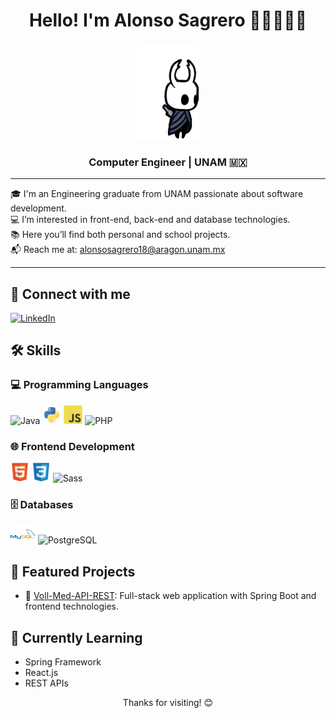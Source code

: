 <h1 align="center">Hello! I'm Alonso Sagrero 👋🏻👨🏻‍💻</h1>
<p align="center">
  <img src="hk.gif" width="100" />
</p>

<h3 align="center">Computer Engineer | UNAM 🇲🇽</h3>

---

🎓 I'm an Engineering graduate from UNAM passionate about software development.  
💻 I’m interested in front-end, back-end and database technologies.  
📚 Here you’ll find both personal and school projects.  
📬 Reach me at: <a href="mailto:alonsosagrero18@aragon.unam.mx">alonsosagrero18@aragon.unam.mx</a>

---

## 📱 Connect with me

[![LinkedIn](https://img.shields.io/badge/linkedin-0A66C2?style=for-the-badge&logo=linkedin&logoColor=white)](https://www.linkedin.com/in/alonso-sagrero-granados-54982228a/)


## 🛠️ Skills
 ### 💻 Programming Languages

<p>
  <img src="https://cdn.worldvectorlogo.com/logos/java.svg" alt="Java" width="30" height="30"/>
  <img src="https://raw.githubusercontent.com/devicons/devicon/master/icons/python/python-original.svg" alt="Python" width="30" height="30"/>
  <img src="https://raw.githubusercontent.com/devicons/devicon/master/icons/javascript/javascript-original.svg" alt="JavaScript" width="30" height="30"/>
  <img src="https://upload.wikimedia.org/wikipedia/commons/2/27/PHP-logo.svg" alt="PHP" width="40" height="30"/>
</p>

### 🌐 Frontend Development

<p>
  <img src="https://raw.githubusercontent.com/devicons/devicon/master/icons/html5/html5-original.svg" alt="HTML5" width="30" height="30"/>
  <img src="https://raw.githubusercontent.com/devicons/devicon/master/icons/css3/css3-original.svg" alt="CSS3" width="30" height="30"/>
  <img src="https://sass-lang.com/assets/img/logos/logo.svg" alt="Sass" width="30" height="30"/>
</p>

### 🗄️ Databases

<p>
  <img src="https://raw.githubusercontent.com/devicons/devicon/master/icons/mysql/mysql-original-wordmark.svg" alt="MySQL" width="40" height="30"/>
  <img src="https://www.postgresql.org/media/img/about/press/elephant.png" alt="PostgreSQL" width="30" height="30"/>
</p>

## 🚀 Featured Projects

- 📝 [Voll-Med-API-REST](https://github.com/alonso1298/Voll-Med-API-REST.git): Full-stack web application with Spring Boot and frontend technologies.

## 📖 Currently Learning
- Spring Framework
- React.js
- REST APIs

<p align="center">
  Thanks for visiting! 😊
</p>

